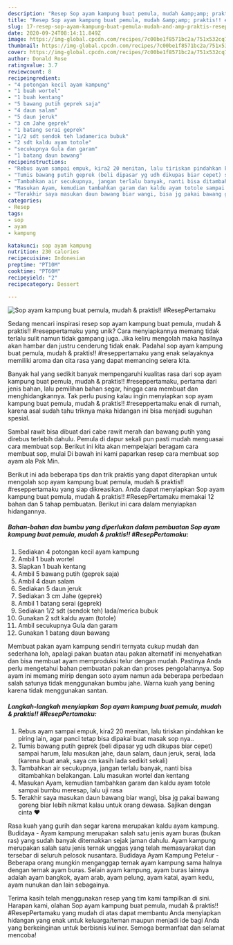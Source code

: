 ```yaml
---
description: "Resep Sop ayam kampung buat pemula, mudah &amp;amp; praktis!! #ResepPertamaku Anti Gagal"
title: "Resep Sop ayam kampung buat pemula, mudah &amp;amp; praktis!! #ResepPertamaku Anti Gagal"
slug: 17-resep-sop-ayam-kampung-buat-pemula-mudah-and-amp-praktis-reseppertamaku-anti-gagal
date: 2020-09-24T08:14:11.849Z
image: https://img-global.cpcdn.com/recipes/7c00be1f8571bc2a/751x532cq70/sop-ayam-kampung-buat-pemula-mudah-praktis-reseppertamaku-foto-resep-utama.jpg
thumbnail: https://img-global.cpcdn.com/recipes/7c00be1f8571bc2a/751x532cq70/sop-ayam-kampung-buat-pemula-mudah-praktis-reseppertamaku-foto-resep-utama.jpg
cover: https://img-global.cpcdn.com/recipes/7c00be1f8571bc2a/751x532cq70/sop-ayam-kampung-buat-pemula-mudah-praktis-reseppertamaku-foto-resep-utama.jpg
author: Donald Rose
ratingvalue: 3.7
reviewcount: 8
recipeingredient:
- "4 potongan kecil ayam kampung"
- "1 buah wortel"
- "1 buah kentang"
- "5 bawang putih geprek saja"
- "4 daun salam"
- "5 daun jeruk"
- "3 cm Jahe geprek"
- "1 batang serai geprek"
- "1/2 sdt sendok teh ladamerica bubuk"
- "2 sdt kaldu ayam totole"
- "secukupnya Gula dan garam"
- "1 batang daun bawang"
recipeinstructions:
- "Rebus ayam sampai empuk, kira2 20 menitan, lalu tiriskan pindahkan ke piring lain, agar panci tetap bisa dipakai buat masak sop nya.."
- "Tumis bawang putih geprek (beli dipasar yg udh dikupas biar cepet) sampai harum, lalu masukan jahe, daun salam, daun jeruk, serai, lada (karena buat anak, saya cm kasih lada sedikit sekali)"
- "Tambahkan air secukupnya, jangan terlalu banyak, nanti bisa ditambahkan belakangan. Lalu masukan wortel dan kentang"
- "Masukan Ayam, kemudian tambahkan garam dan kaldu ayam totole sampai bumbu meresap, lalu uji rasa"
- "Terakhir saya masukan daun bawang biar wangi, bisa jg pakai bawang goreng biar lebih nikmat kalau untuk orang dewasa. Sajikan dengan cinta ❤️"
categories:
- Resep
tags:
- sop
- ayam
- kampung

katakunci: sop ayam kampung 
nutrition: 230 calories
recipecuisine: Indonesian
preptime: "PT10M"
cooktime: "PT60M"
recipeyield: "2"
recipecategory: Dessert

---
```



![Sop ayam kampung buat pemula, mudah &amp; praktis!! #ResepPertamaku](https://img-global.cpcdn.com/recipes/7c00be1f8571bc2a/751x532cq70/sop-ayam-kampung-buat-pemula-mudah-praktis-reseppertamaku-foto-resep-utama.jpg)

Sedang mencari inspirasi resep sop ayam kampung buat pemula, mudah &amp; praktis!! #reseppertamaku yang unik? Cara menyiapkannya memang tidak terlalu sulit namun tidak gampang juga. Jika keliru mengolah maka hasilnya akan hambar dan justru cenderung tidak enak. Padahal sop ayam kampung buat pemula, mudah &amp; praktis!! #reseppertamaku yang enak selayaknya memiliki aroma dan cita rasa yang dapat memancing selera kita.

Banyak hal yang sedikit banyak mempengaruhi kualitas rasa dari sop ayam kampung buat pemula, mudah &amp; praktis!! #reseppertamaku, pertama dari jenis bahan, lalu pemilihan bahan segar, hingga cara membuat dan menghidangkannya. Tak perlu pusing kalau ingin menyiapkan sop ayam kampung buat pemula, mudah &amp; praktis!! #reseppertamaku enak di rumah, karena asal sudah tahu triknya maka hidangan ini bisa menjadi suguhan spesial.

Sambal rawit bisa dibuat dari cabe rawit merah dan bawang putih yang direbus terlebih dahulu. Pemula di dapur sekali pun pasti mudah menguasai cara membuat sop. Berikut ini kita akan mempelajari beragam cara membuat sop, mulai Di bawah ini kami paparkan resep cara membuat sop ayam ala Pak Min.


Berikut ini ada beberapa tips dan trik praktis yang dapat diterapkan untuk mengolah sop ayam kampung buat pemula, mudah &amp; praktis!! #reseppertamaku yang siap dikreasikan. Anda dapat menyiapkan Sop ayam kampung buat pemula, mudah &amp; praktis!! #ResepPertamaku memakai 12 bahan dan 5 tahap pembuatan. Berikut ini cara dalam menyiapkan hidangannya.

<!--inarticleads1-->

##### Bahan-bahan dan bumbu yang diperlukan dalam pembuatan Sop ayam kampung buat pemula, mudah &amp; praktis!! #ResepPertamaku:

1. Sediakan 4 potongan kecil ayam kampung
1. Ambil 1 buah wortel
1. Siapkan 1 buah kentang
1. Ambil 5 bawang putih (geprek saja)
1. Ambil 4 daun salam
1. Sediakan 5 daun jeruk
1. Sediakan 3 cm Jahe (geprek)
1. Ambil 1 batang serai (geprek)
1. Sediakan 1/2 sdt (sendok teh) lada/merica bubuk
1. Gunakan 2 sdt kaldu ayam (totole)
1. Ambil secukupnya Gula dan garam
1. Gunakan 1 batang daun bawang


Membuat pakan ayam kampung sendiri ternyata cukup mudah dan sederhana loh, apalagi pakan buatan atau pakan alternatif ini menyehatkan dan bisa membuat ayam memproduksi telur dengan mudah. Pastinya Anda perlu mengetahui bahan pembuatan pakan dan proses pengolahannya. Sop ayam ini memang mirip dengan soto ayam namun ada beberapa perbedaan salah satunya tidak menggunakan bumbu jahe. Warna kuah yang bening karena tidak menggunakan santan. 

<!--inarticleads2-->

##### Langkah-langkah menyiapkan Sop ayam kampung buat pemula, mudah &amp; praktis!! #ResepPertamaku:

1. Rebus ayam sampai empuk, kira2 20 menitan, lalu tiriskan pindahkan ke piring lain, agar panci tetap bisa dipakai buat masak sop nya..
1. Tumis bawang putih geprek (beli dipasar yg udh dikupas biar cepet) sampai harum, lalu masukan jahe, daun salam, daun jeruk, serai, lada (karena buat anak, saya cm kasih lada sedikit sekali)
1. Tambahkan air secukupnya, jangan terlalu banyak, nanti bisa ditambahkan belakangan. Lalu masukan wortel dan kentang
1. Masukan Ayam, kemudian tambahkan garam dan kaldu ayam totole sampai bumbu meresap, lalu uji rasa
1. Terakhir saya masukan daun bawang biar wangi, bisa jg pakai bawang goreng biar lebih nikmat kalau untuk orang dewasa. Sajikan dengan cinta ❤️


Rasa kuah yang gurih dan segar karena merupakan kaldu ayam kampung. Budidaya - Ayam kampung merupakan salah satu jenis ayam buras (bukan ras) yang sudah banyak diternakkan sejak jaman dahulu. Ayam kampung merupakan salah satu jenis ternak unggas yang telah memasyarakat dan tersebar di seluruh pelosok nusantara. Budidaya Ayam Kampung Petelur - Beberapa orang mungkin menganggap ternak ayam kampung sama halnya dengan ternak ayam buras. Selain ayam kampung, ayam buras lainnya adalah ayam bangkok, ayam arab, ayam pelung, ayam katai, ayam kedu, ayam nunukan dan lain sebagainya. 

Terima kasih telah menggunakan resep yang tim kami tampilkan di sini. Harapan kami, olahan Sop ayam kampung buat pemula, mudah &amp; praktis!! #ResepPertamaku yang mudah di atas dapat membantu Anda menyiapkan hidangan yang enak untuk keluarga/teman maupun menjadi ide bagi Anda yang berkeinginan untuk berbisnis kuliner. Semoga bermanfaat dan selamat mencoba!
